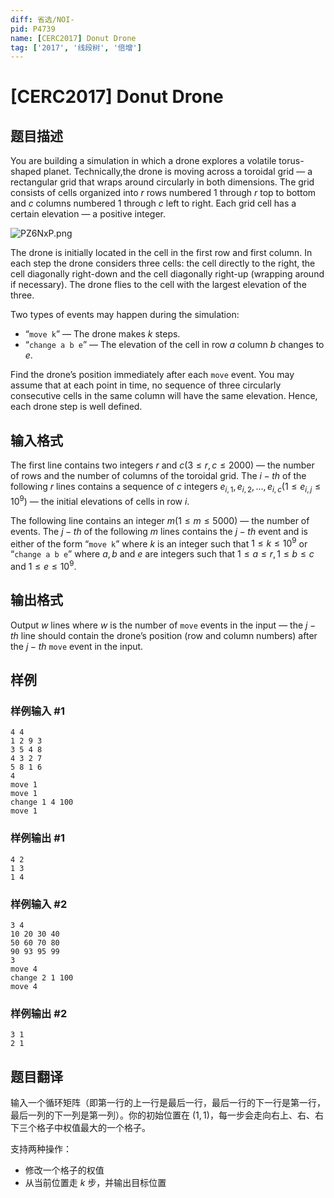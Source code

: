 ```yaml
---
diff: 省选/NOI-
pid: P4739
name: [CERC2017] Donut Drone
tag: ['2017', '线段树', '倍增']
---
```

# [CERC2017] Donut Drone
## 题目描述

You are building a simulation in which a drone explores a volatile torus-shaped planet. Technically,the drone is moving across a toroidal grid — a rectangular grid that wraps around circularly in both dimensions. The grid consists of cells organized into $r$ rows numbered $1$ through $r$ top to bottom and $c$
columns numbered $1$ through $c$ left to right. Each grid cell has a certain elevation — a positive integer.

![PZ6NxP.png](https://s1.ax1x.com/2018/07/06/PZ6NxP.png)

The drone is initially located in the cell in the first row and first column. In each step the drone considers three cells: the cell directly to the right, the cell diagonally right-down and the cell diagonally right-up (wrapping around if necessary). The drone flies to the cell with the largest elevation of the three.

Two types of events may happen during the simulation:
   - “``move k``” — The drone makes $k$ steps.
   - “``change a b e``” — The elevation of the cell in row $a$ column $b$ changes to $e$.

Find the drone’s position immediately after each ``move`` event. You may assume that at each point in time, no sequence of three circularly consecutive cells in the same column will have the same elevation.
Hence, each drone step is well defined.

## 输入格式

The first line contains two integers $r$ and $c(3 \le r,c \le 2 000)$ — the number of rows and the number of columns of the toroidal grid. The $i-th$ of the following $r$ lines contains a sequence of $c$ integers $e_{i,1},e_{i,2},...,e_{i,c}(1 \le e_{i,j} \le 10^9)$ — the initial elevations of cells in row $i$.

The following line contains an integer $m(1 \le m \le 5 000)$ — the number of events. The $j-th$ of the following $m$ lines contains the $j-th$ event and is either of the form “``move k``” where $k$ is an integer such that $1 \le k \le 10^9$ or “``change a b e``” where $a,b$ and $e$ are integers such that $1 \le a \le r, 1 \le b \le c$ and $1 \le e \le 10^9$.

## 输出格式

Output $w$ lines where $w$ is the number of ``move`` events in the input — the $j-th$ line should contain the drone’s position (row and column numbers) after the $j-th$ ``move`` event in the input.

## 样例

### 样例输入 #1
```
4 4
1 2 9 3
3 5 4 8
4 3 2 7
5 8 1 6
4
move 1
move 1
change 1 4 100
move 1

```
### 样例输出 #1
```
4 2
1 3
1 4

```
### 样例输入 #2
```
3 4
10 20 30 40
50 60 70 80
90 93 95 99
3
move 4
change 2 1 100
move 4

```
### 样例输出 #2
```
3 1
2 1

```
## 题目翻译

输入一个循环矩阵（即第一行的上一行是最后一行，最后一行的下一行是第一行，最后一列的下一列是第一列）。你的初始位置在 $(1,1)$，每一步会走向右上、右、右下三个格子中权值最大的一个格子。

支持两种操作：

- 修改一个格子的权值
- 从当前位置走 $k$ 步，并输出目标位置
